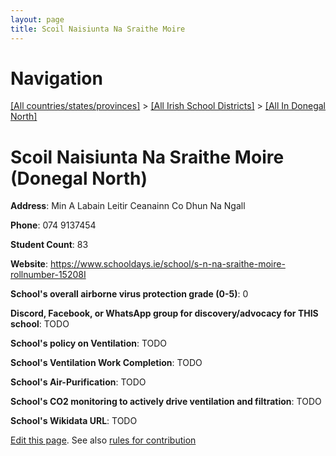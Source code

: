 ```yaml
---
layout: page
title: Scoil Naisiunta Na Sraithe Moire
---
```

# Navigation

[[All countries/states/provinces]](../../..) > [[All Irish School Districts]](../..) > [[All In Donegal North]](..)

# Scoil Naisiunta Na Sraithe Moire (Donegal North)

**Address**: Min A Labain Leitir Ceanainn Co Dhun Na Ngall

**Phone**: 074 9137454

**Student Count**: 83

**Website**: <https://www.schooldays.ie/school/s-n-na-sraithe-moire-rollnumber-15208I>

**School's overall airborne virus protection grade (0-5)**: 0

**Discord, Facebook, or WhatsApp group for discovery/advocacy for THIS school**: TODO

**School's policy on Ventilation**: TODO

**School's Ventilation Work Completion**: TODO

**School's Air-Purification**: TODO

**School's CO2 monitoring to actively drive ventilation and filtration**: TODO

**School's Wikidata URL**: TODO


[Edit this page](https://github.com/ventilate-schools/Ireland/edit/main/./Donegal_North/Scoil_Naisiunta_Na_Sraithe_Moire.md). See also [rules for contribution](../../../contribution-rules/)